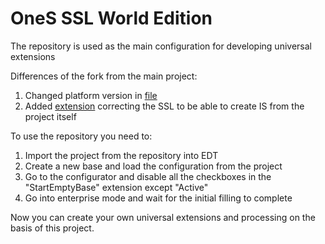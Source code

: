 # OneS SSL World Edition

The repository is used as the main configuration for developing universal extensions

Differences of the fork from the main project:
1. Changed platform version in [file](https://github.com/SeiOkami/OneS_ssl_eng/blob/master/configuration/DT-INF/PROJECT.PMF)
2. Added [extension](https://github.com/SeiOkami/OneS_ssl_eng/tree/master/configuration.StartEmptyBase) correcting the SSL to be able to create IS from the project itself

To use the repository you need to:

1. Import the project from the repository into EDT
2. Create a new base and load the configuration from the project
3. Go to the configurator and disable all the checkboxes in the "StartEmptyBase" extension except "Active"
4. Go into enterprise mode and wait for the initial filling to complete

Now you can create your own universal extensions and processing on the basis of this project.
